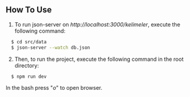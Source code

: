
## How To Use

1. To run json-server on *http://localhost:3000/kelimeler*, execute the following command:

```bash
  $ cd src/data
  $ json-server --watch db.json
```

2. Then, to run the project, execute the following command in the root directory: 

```bash
  $ npm run dev
```
In the bash press "*o*" to open browser.